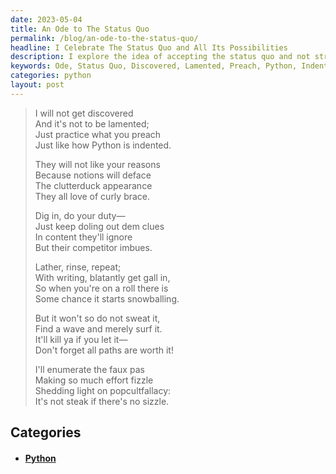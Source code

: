 ```yaml
---
date: 2023-05-04
title: An Ode to The Status Quo
permalink: /blog/an-ode-to-the-status-quo/
headline: I Celebrate The Status Quo and All Its Possibilities
description: I explore the idea of accepting the status quo and not striving for discovery in this ode. I emphasize the importance of practice and the power of repetition. I also caution against the pitfalls of making too much effort and the fallacy of pop culture.
keywords: Ode, Status Quo, Discovered, Lamented, Preach, Python, Indented, Notions, Deface, Clutterduck, Curly Brace, Duty, Clues, Content, Ignored, Competitor, Imbues, Lather, Rinse, Repeat, Writing, Gall, Roll, Snowballing, Wave, Surf, Faux Pas, Effort, Fizzle, Popcultfallacy, Steak, Sizzle
categories: python
layout: post
---
```


> I will not get discovered  
> And it's not to be lamented;  
> Just practice what you preach   
> Just like how Python is indented.   
>   
> They will not like your reasons  
> Because notions will deface  
> The clutterduck appearance  
> They all love of curly brace.  
>   
> Dig in, do your duty—  
> Just keep doling out dem clues  
> In content they'll ignore  
> But their competitor imbues.   
>   
> Lather, rinse, repeat;  
> With writing, blatantly get gall in,  
> So when you're on a roll there is  
> Some chance it starts snowballing.  
>   
> But it won't so do not sweat it,  
> Find a wave and merely surf it.  
> It'll kill ya if you let it—  
> Don't forget all paths are worth it!  
>   
> I'll enumerate the faux pas  
> Making so much effort fizzle  
> Shedding light on popcultfallacy:  
> It's not steak if there's no sizzle.  























## Categories

<ul>
<li><h4><a href='/python/'>Python</a></h4></li></ul>